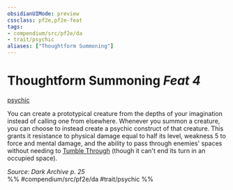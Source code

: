 ```yaml
---
obsidianUIMode: preview
cssclass: pf2e,pf2e-feat
tags:
- compendium/src/pf2e/da
- trait/psychic
aliases: ["Thoughtform Summoning"]
---
```

# Thoughtform Summoning  *Feat 4*  
[psychic](/rules/traits/psychic-da.md)  


You can create a prototypical creature from the depths of your imagination instead of calling one from elsewhere. Whenever you summon a creature, you can choose to instead create a psychic construct of that creature. This grants it resistance to physical damage equal to half its level, weakness 5 to force and mental damage, and the ability to pass through enemies' spaces without needing to [Tumble Through](/rules/actions/tumble-through.md) (though it can't end its turn in an occupied space).

*Source: Dark Archive p. 25*  
%% #compendium/src/pf2e/da #trait/psychic %%
